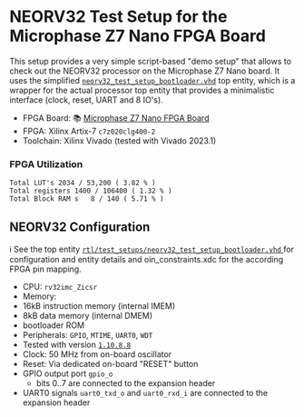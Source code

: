 # NEORV32 Test Setup for the Microphase Z7 Nano FPGA Board

This setup provides a very simple script-based "demo setup" that allows to check out the NEORV32 processor on the Microphase Z7 Nano board.
It uses the simplified
[`neorv32_test_setup_bootloader.vhd`](https://github.com/stnolting/neorv32/blob/master/rtl/test_setups/neorv32_test_setup_bootloader.vhd) top entity, which is a wrapper for the actual processor
top entity that provides a minimalistic interface (clock, reset, UART and 8 IO's).

* FPGA Board: :books: [Microphase Z7 Nano FPGA Board](https://github.com/MicroPhase/fpga-docs/blob/master/schematic/Z7-NANO_R21.pdf)
* FPGA: Xilinx Artix-7 `c7z020clg400-2`
* Toolchain: Xilinx Vivado (tested with Vivado 2023.1)

### FPGA Utilization

```
Total LUT's	2034 / 53,200 ( 3.82 % )
Total registers	1400 / 106400 ( 1.32 % )
Total Block RAM s	8 / 140 ( 5.71 % )
```

## NEORV32 Configuration

:information_source:
See the top entity
[`rtl/test_setups/neorv32_test_setup_bootloader.vhd` ](https://github.com/stnolting/neorv32/blob/master/rtl/test_setups/neorv32_test_setup_bootloader.vhd) for
configuration and entity details and oin_constraints.xdc for the according FPGA pin mapping.

* CPU: `rv32imc_Zicsr`
* Memory:
 * 16kB instruction memory (internal IMEM)
 * 8kB data memory (internal DMEM)
 * bootloader ROM
* Peripherals: `GPIO`, `MTIME`, `UART0`, `WDT`
* Tested with version [`1.10.8.8`](https://github.com/stnolting/neorv32/blob/master/CHANGELOG.md)
* Clock: 50 MHz from on-board oscillator
* Reset: Via dedicated on-board "RESET" button
* GPIO output port `gpio_o`
  * bits 0..7 are connected to the expansion header
* UART0 signals `uart0_txd_o` and `uart0_rxd_i` are connected to the expansion header